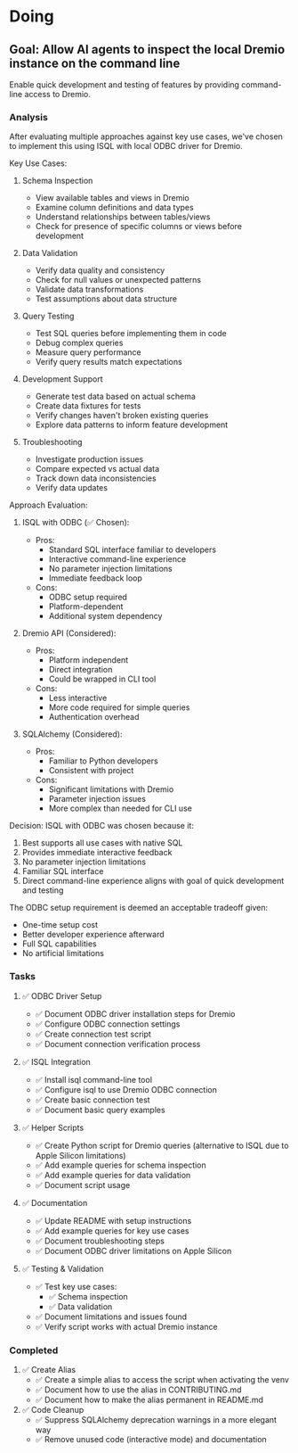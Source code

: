 # Doing

## Goal: Allow AI agents to inspect the local Dremio instance on the command line

Enable quick development and testing of features by providing command-line access to Dremio.

### Analysis

After evaluating multiple approaches against key use cases, we've chosen to implement this using ISQL with local ODBC driver for Dremio.

Key Use Cases:

1. Schema Inspection
   - View available tables and views in Dremio
   - Examine column definitions and data types
   - Understand relationships between tables/views
   - Check for presence of specific columns or views before development

2. Data Validation
   - Verify data quality and consistency
   - Check for null values or unexpected patterns
   - Validate data transformations
   - Test assumptions about data structure

3. Query Testing
   - Test SQL queries before implementing them in code
   - Debug complex queries
   - Measure query performance
   - Verify query results match expectations

4. Development Support
   - Generate test data based on actual schema
   - Create data fixtures for tests
   - Verify changes haven't broken existing queries
   - Explore data patterns to inform feature development

5. Troubleshooting
   - Investigate production issues
   - Compare expected vs actual data
   - Track down data inconsistencies
   - Verify data updates

Approach Evaluation:

1. ISQL with ODBC (✅ Chosen):
   - Pros:
     - Standard SQL interface familiar to developers
     - Interactive command-line experience
     - No parameter injection limitations
     - Immediate feedback loop
   - Cons:
     - ODBC setup required
     - Platform-dependent
     - Additional system dependency

2. Dremio API (Considered):
   - Pros:
     - Platform independent
     - Direct integration
     - Could be wrapped in CLI tool
   - Cons:
     - Less interactive
     - More code required for simple queries
     - Authentication overhead

3. SQLAlchemy (Considered):
   - Pros:
     - Familiar to Python developers
     - Consistent with project
   - Cons:
     - Significant limitations with Dremio
     - Parameter injection issues
     - More complex than needed for CLI use

Decision:
ISQL with ODBC was chosen because it:

1. Best supports all use cases with native SQL
2. Provides immediate interactive feedback
3. No parameter injection limitations
4. Familiar SQL interface
5. Direct command-line experience aligns with goal of quick development and testing

The ODBC setup requirement is deemed an acceptable tradeoff given:

- One-time setup cost
- Better developer experience afterward
- Full SQL capabilities
- No artificial limitations

### Tasks

1. ✅ ODBC Driver Setup
   - ✅ Document ODBC driver installation steps for Dremio
   - ✅ Configure ODBC connection settings
   - ✅ Create connection test script
   - ✅ Document connection verification process

2. ✅ ISQL Integration
   - ✅ Install isql command-line tool
   - ✅ Configure isql to use Dremio ODBC connection
   - ✅ Create basic connection test
   - ✅ Document basic query examples

3. ✅ Helper Scripts
   - ✅ Create Python script for Dremio queries (alternative to ISQL due to Apple Silicon limitations)
   - ✅ Add example queries for schema inspection
   - ✅ Add example queries for data validation
   - ✅ Document script usage

4. ✅ Documentation
   - ✅ Update README with setup instructions
   - ✅ Add example queries for key use cases
   - ✅ Document troubleshooting steps
   - ✅ Document ODBC driver limitations on Apple Silicon

5. ✅ Testing & Validation
   - ✅ Test key use cases:
     - ✅ Schema inspection
     - ✅ Data validation
   - ✅ Document limitations and issues found
   - ✅ Verify script works with actual Dremio instance

### Completed

1. ✅ Create Alias
   - ✅ Create a simple alias to access the script when activating the venv
   - ✅ Document how to use the alias in CONTRIBUTING.md
   - ✅ Document how to make the alias permanent in README.md
1. ✅ Code Cleanup
   - ✅ Suppress SQLAlchemy deprecation warnings in a more elegant way
   - ✅ Remove unused code (interactive mode) and documentation

